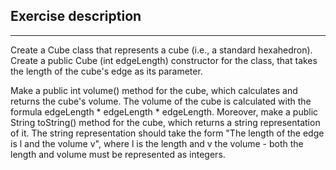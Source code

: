 ## Exercise description

---

Create a Cube class that represents a cube (i.e., a standard hexahedron). Create a public Cube (int edgeLength) constructor for the class, that takes the length of the cube's edge as its parameter.

Make a public int volume() method for the cube, which calculates and returns the cube's volume. The volume of the cube is calculated with the formula edgeLength * edgeLength * edgeLength. Moreover, make a public String toString() method for the cube, which returns a string representation of it. The string representation should take the form "The length of the edge is l and the volume v", where l is the length and v the volume - both the length and volume must be represented as integers.